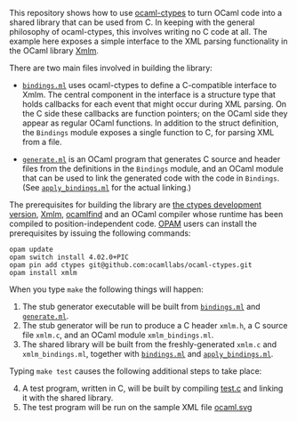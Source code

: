 This repository shows how to use [ocaml-ctypes][ctypes] to turn OCaml code
into a shared library that can be used from C.  In keeping with the general
philosophy of ocaml-ctypes, this involves writing no C code at all.  The
example here exposes a simple interface to the XML parsing functionality in
the OCaml library [Xmlm][xmlm].

There are two main files involved in building the library:

* [`bindings.ml`](lib/bindings.ml) uses ocaml-ctypes to define a C-compatible interface to Xmlm.  The central component in the interface is a structure type that holds callbacks for each event that might occur during XML parsing.  On the C side these callbacks are function pointers; on the OCaml side they appear as regular OCaml functions.  In addition to the struct definition, the `Bindings` module exposes a single function to C, for parsing XML from a file.

* [`generate.ml`](stub_generator/generate.ml) is an OCaml program that generates C source and header files from the definitions in the `Bindings` module, and an OCaml module that can be used to link the generated code with the code in `Bindings`.  (See [`apply_bindings.ml`](lib/apply_bindings.ml) for the actual linking.)

The prerequisites for building the library are [the ctypes development version][ctypes-master], [Xmlm][xmlm], [ocamlfind][findlib] and an OCaml compiler whose runtime has been compiled to position-independent code.  [OPAM][opam] users can install the prerequisites by issuing the following commands:

```
opam update
opam switch install 4.02.0+PIC
opam pin add ctypes git@github.com:ocamllabs/ocaml-ctypes.git
opam install xmlm
```

When you type `make` the following things will happen:

1. The stub generator executable will be built from [`bindings.ml`](lib/bindings.ml) and [`generate.ml`](stub_generator/generate.ml).
2. The stub generator will be run to produce a C header `xmlm.h`, a C source file `xmlm.c`, and an OCaml module `xmlm_bindings.ml`.
3. The shared library will be built from the freshly-generated `xmlm.c` and `xmlm_bindings.ml`, together with [`bindings.ml`](lib/bindings.ml) and [`apply_bindings.ml`](lib/apply_bindings.ml).

Typing `make test` causes the following additional steps to take place:

4. A test program, written in C, will be built by compiling [test.c](test/test.c) and linking it with the shared library.
5. The test program will be run on the sample XML file [ocaml.svg](test/ocaml.svg)

[ctypes-master]: https://github.com/ocamllabs/ocaml-ctypes
[xmlm]: http://erratique.ch/software/xmlm
[ctypes]: https://github.com/ocamllabs/ocaml-ctypes
[findlib]: http://projects.camlcity.org/projects/findlib.html
[opam]: http://opam.ocaml.org/
